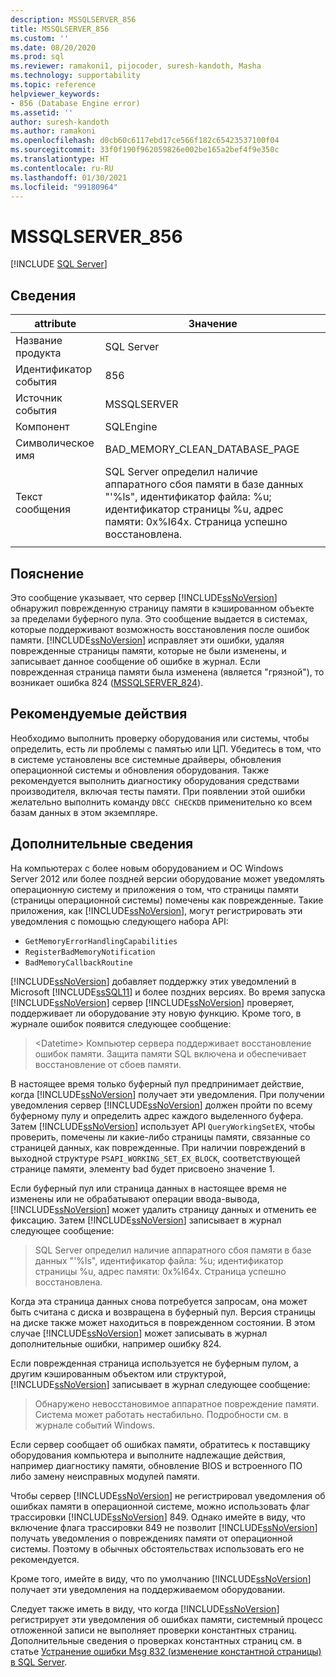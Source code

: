 ```yaml
---
description: MSSQLSERVER_856
title: MSSQLSERVER_856
ms.custom: ''
ms.date: 08/20/2020
ms.prod: sql
ms.reviewer: ramakoni1, pijocoder, suresh-kandoth, Masha
ms.technology: supportability
ms.topic: reference
helpviewer_keywords:
- 856 (Database Engine error)
ms.assetid: ''
author: suresh-kandoth
ms.author: ramakoni
ms.openlocfilehash: d0cb60c6117ebd17ce566f182c65423537100f04
ms.sourcegitcommit: 33f0f190f962059826e002be165a2bef4f9e350c
ms.translationtype: HT
ms.contentlocale: ru-RU
ms.lasthandoff: 01/30/2021
ms.locfileid: "99180964"
---
```

# <a name="mssqlserver_856"></a>MSSQLSERVER_856
 [!INCLUDE [SQL Server](../../includes/applies-to-version/sqlserver.md)]

## <a name="details"></a>Сведения

|attribute|Значение|
|---|---|
|Название продукта|SQL Server|
|Идентификатор события|856|
|Источник события|MSSQLSERVER|
|Компонент|SQLEngine|
|Символическое имя|BAD_MEMORY_CLEAN_DATABASE_PAGE|
|Текст сообщения|SQL Server определил наличие аппаратного сбоя памяти в базе данных "'%ls", идентификатор файла: %u; идентификатор страницы %u, адрес памяти: 0x%I64x. Страница успешно восстановлена.|
||

## <a name="explanation"></a>Пояснение

Это сообщение указывает, что сервер [!INCLUDE[ssNoVersion](../../includes/ssnoversion-md.md)] обнаружил поврежденную страницу памяти в кэшированном объекте за пределами буферного пула. Это сообщение выдается в системах, которые поддерживают возможность восстановления после ошибок памяти. [!INCLUDE[ssNoVersion](../../includes/ssnoversion-md.md)] исправляет эти ошибки, удаляя поврежденные страницы памяти, которые не были изменены, и записывает данное сообщение об ошибке в журнал. Если поврежденная страница памяти была изменена (является "грязной"), то возникает ошибка 824 ([MSSQLSERVER_824](mssqlserver-824-database-engine-error.md)).

## <a name="user-action"></a>Рекомендуемые действия

Необходимо выполнить проверку оборудования или системы, чтобы определить, есть ли проблемы с памятью или ЦП. Убедитесь в том, что в системе установлены все системные драйверы, обновления операционной системы и обновления оборудования. Также рекомендуется выполнить диагностику оборудования средствами производителя, включая тесты памяти. При появлении этой ошибки желательно выполнить команду `DBCC CHECKDB` применительно ко всем базам данных в этом экземпляре.

## <a name="more-information"></a>Дополнительные сведения

На компьютерах с более новым оборудованием и ОС Windows Server 2012 или более поздней версии оборудование может уведомлять операционную систему и приложения о том, что страницы памяти (страницы операционной системы) помечены как поврежденные. Такие приложения, как [!INCLUDE[ssNoVersion](../../includes/ssnoversion-md.md)], могут регистрировать эти уведомления с помощью следующего набора API:

- `GetMemoryErrorHandlingCapabilities`
- `RegisterBadMemoryNotification`
- `BadMemoryCallbackRoutine`

[!INCLUDE[ssNoVersion](../../includes/ssnoversion-md.md)] добавляет поддержку этих уведомлений в Microsoft [!INCLUDE[ssSQL11](../../includes/sssql11-md.md)] и более поздних версиях. Во время запуска [!INCLUDE[ssNoVersion](../../includes/ssnoversion-md.md)] сервер [!INCLUDE[ssNoVersion](../../includes/ssnoversion-md.md)] проверяет, поддерживает ли оборудование эту новую функцию. Кроме того, в журнале ошибок появится следующее сообщение:

> \<Datetime> Компьютер сервера поддерживает восстановление ошибок памяти. Защита памяти SQL включена и обеспечивает восстановление от сбоев памяти.

В настоящее время только буферный пул предпринимает действие, когда [!INCLUDE[ssNoVersion](../../includes/ssnoversion-md.md)] получает эти уведомления. При получении уведомления сервер [!INCLUDE[ssNoVersion](../../includes/ssnoversion-md.md)] должен пройти по всему буферному пулу и определить адрес каждого выделенного буфера. Затем [!INCLUDE[ssNoVersion](../../includes/ssnoversion-md.md)] использует API `QueryWorkingSetEX`, чтобы проверить, помечены ли какие-либо страницы памяти, связанные со страницей данных, как поврежденные. При наличии повреждений в выходной структуре `PSAPI_WORKING_SET_EX_BLOCK`, соответствующей странице памяти, элементу bad будет присвоено значение 1.

Если буферный пул или страница данных в настоящее время не изменены или не обрабатывают операции ввода-вывода, [!INCLUDE[ssNoVersion](../../includes/ssnoversion-md.md)] может удалить страницу данных и отменить ее фиксацию. Затем [!INCLUDE[ssNoVersion](../../includes/ssnoversion-md.md)] записывает в журнал следующее сообщение:

> SQL Server определил наличие аппаратного сбоя памяти в базе данных "'%ls", идентификатор файла: %u; идентификатор страницы %u, адрес памяти: 0x%I64x. Страница успешно восстановлена.

Когда эта страница данных снова потребуется запросам, она может быть считана с диска и возвращена в буферный пул. Версия страницы на диске также может находиться в поврежденном состоянии. В этом случае [!INCLUDE[ssNoVersion](../../includes/ssnoversion-md.md)] может записывать в журнал дополнительные ошибки, например ошибку 824.

Если поврежденная страница используется не буферным пулом, а другим кэшированным объектом или структурой, [!INCLUDE[ssNoVersion](../../includes/ssnoversion-md.md)] записывает в журнал следующее сообщение:

> Обнаружено невосстановимое аппаратное повреждение памяти. Система может работать нестабильно. Подробности см. в журнале событий Windows.

Если сервер сообщает об ошибках памяти, обратитесь к поставщику оборудования компьютера и выполните надлежащие действия, например диагностику памяти, обновление BIOS и встроенного ПО либо замену неисправных модулей памяти.

Чтобы сервер [!INCLUDE[ssNoVersion](../../includes/ssnoversion-md.md)] не регистрировал уведомления об ошибках памяти в операционной системе, можно использовать флаг трассировки [!INCLUDE[ssNoVersion](../../includes/ssnoversion-md.md)] 849. Однако имейте в виду, что включение флага трассировки 849 не позволит [!INCLUDE[ssNoVersion](../../includes/ssnoversion-md.md)] получать уведомления о повреждениях памяти от операционной системы. Поэтому в обычных обстоятельствах использовать его не рекомендуется.

Кроме того, имейте в виду, что по умолчанию [!INCLUDE[ssNoVersion](../../includes/ssnoversion-md.md)] получает эти уведомления на поддерживаемом оборудовании.

Следует также иметь в виду, что когда [!INCLUDE[ssNoVersion](../../includes/ssnoversion-md.md)] регистрирует эти уведомления об ошибках памяти, системный процесс отложенной записи не выполняет проверки константных страниц. Дополнительные сведения о проверках константных страниц см. в статье [Устранение ошибки Msg 832 (изменение константной страницы) в SQL Server](https://support.microsoft.com/help/2015759).
